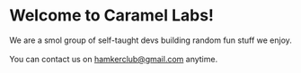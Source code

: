 <h1>Welcome to Caramel Labs!</h1>
We are a smol group of self-taught devs building random fun stuff we enjoy.
<br><br>
You can contact us on <a href="mailto:hamkerclub@gmail.com">hamkerclub@gmail.com</a> anytime.
